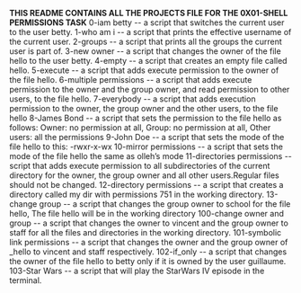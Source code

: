 **THIS README CONTAINS ALL THE PROJECTS FILE FOR THE 0X01-SHELL PERMISSIONS TASK**
0-iam betty -- a script that switches the current user to the user betty.
1-who am i -- a script that prints the effective username of the current user.
2-groups -- a script that prints all the groups the current user is part of.
3-new owner -- a script that changes the owner of the file hello to the user betty.
4-empty -- a script that creates an empty file called hello.
5-execute -- a script that adds execute permission to the owner of the file hello.
6-multiple permissions --  a script that adds execute permission to the owner and the group owner, and read permission to other users, to the file hello.
7-everybody -- a script that adds execution permission to the owner, the group owner and the other users, to the file hello
8-James Bond -- a script that sets the permission to the file hello as follows: Owner: no permission at all, Group: no permission at all, Other users: all the permissions
9-John Doe -- a script that sets the mode of the file hello to this: -rwxr-x-wx
10-mirror permissions -- a script that sets the mode of the file hello the same as olleh’s mode
11-directories permissions -- script that adds execute permission to all subdirectories of the current directory for the owner, the group owner and all other users.Regular files should not be changed.
12-directory permissions -- a script that creates a directory called my dir with permissions 751 in the working directory.
13-change group -- a script that changes the group owner to school for the file hello, The file hello will be in the working directory
100-change owner and group -- a script that changes the owner to vincent and the group owner to staff for all the files and directories in the working directory.
101-symbolic link permissions -- a script that changes the owner and the group owner of _hello to vincent and staff respectively.
102-if_only -- a script that changes the owner of the file hello to betty only if it is owned by the user guillaume.
103-Star Wars --  a script that will play the StarWars IV episode in the terminal.
